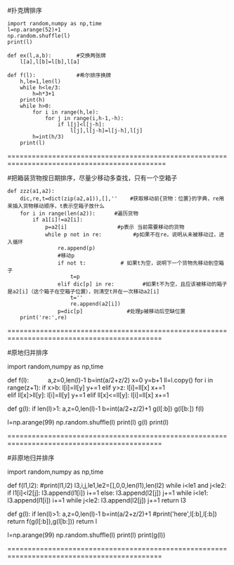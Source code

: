 #扑克牌排序

    import random,numpy as np,time
    l=np.arange(52)+1
    np.random.shuffle(l)
    print(l)

    def ex(l,a,b):        #交换两张牌
        l[a],l[b]=l[b],l[a]

    def f(l):             #希尔排序换牌
        h,le=1,len(l)
        while h<le/3:
            h=h*3+1
        print(h)
        while h>0:
            for i in range(h,le):
                for j in range(i,h-1,-h):
                    if l[j]<l[j-h]:
                        l[j],l[j-h]=l[j-h],l[j]
            h=int(h/3)
        print(l)



=============================================================================================

#把箱装货物按日期排序，尽量少移动多查找，只有一个空箱子

    def zzz(a1,a2):
        dic,re,t=dict(zip(a2,a1)),[],''    #获取移动前{货物：位置}的字典，re用来插入货物移动顺序，t表示空箱子放什么
        for i in range(len(a2)):      #遍历货物
            if a1[i]!=a2[i]:            
                p=a2[i]                #p表示 当前需要移动的货物
                while p not in re:          #p如果不在re，说明从未被移动过，进入循环
                    re.append(p)            
                    #移动p 
                    if not t:           # 如果t为空，说明下一个货物先移动到空箱子
                        t=p
                    elif dic[p] in re:         #如果t不为空，且应该被移动的箱子是a2[i]（这个箱子在空箱子位置），则清空t并在一次移动a2[i]
                        t=''
                        re.append(a2[i])
                    p=dic[p]              #处理p被移动后空缺位置
        print('re:',re)

============================================================================================

#原地归并排序

import random,numpy as np,time

def f(l):           
    a,z=0,len(l)-1
    b=int(a/2+z/2)
    x=0
    y=b+1
    ll=l.copy()
    for i in range(z+1):
        if x>b:
            l[i]=ll[y]
            y+=1
        elif y>z:
            l[i]=ll[x]
            x+=1           
        elif ll[x]>ll[y]:
            l[i]=ll[y]
            y+=1
        elif ll[x]<=ll[y]:
            l[i]=ll[x]
            x+=1
        
def g(l):
    if len(l)>1:
        a,z=0,len(l)-1
        b=int(a/2+z/2)+1
        g(l[:b])
        g(l[b:])
        f(l)

l=np.arange(99)
np.random.shuffle(l)
print(l)
g(l)
print(l)

============================================================================================

#非原地归并排序

import random,numpy as np,time

def f(l1,l2):
    #print(l1,l2)
    l3,i,j,le1,le2=[],0,0,len(l1),len(l2)
    while i<le1 and  j<le2:
        if l1[i]<l2[j]:
            l3.append(l1[i])
            i+=1
        else:
            l3.append(l2[j])
            j+=1
    while i<le1:
        l3.append(l1[i])
        i+=1
    while j<le2:
        l3.append(l2[j])
        j+=1
    return l3
        
        
def g(l):
    if len(l)>1:
        a,z=0,len(l)-1
        b=int(a/2+z/2)+1
        #print('here',l[:b],l[:b])
        return f(g(l[:b]),g(l[b:]))
    return l
        
l=np.arange(99)
np.random.shuffle(l)
print(l)
print(g(l))

============================================================================================

